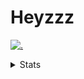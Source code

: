 # Heyzzz  

[![.](https://skillicons.dev/icons?i=js,java)](https://skillicons.dev)  

<details>
<summary>Stats</summary
<!--START_SECTION:waka-->

```txt
JSON         1 hr 5 mins     ██████████▒░░░░░░░░░░░░░░   40.78 %
TypeScript   1 hr 5 mins     ██████████▒░░░░░░░░░░░░░░   40.70 %
SSH Key      9 mins          █▒░░░░░░░░░░░░░░░░░░░░░░░   05.87 %
YAML         6 mins          █░░░░░░░░░░░░░░░░░░░░░░░░   04.17 %
TOML         5 mins          █░░░░░░░░░░░░░░░░░░░░░░░░   03.72 %
```

<!--END_SECTION:waka-->
</details>
